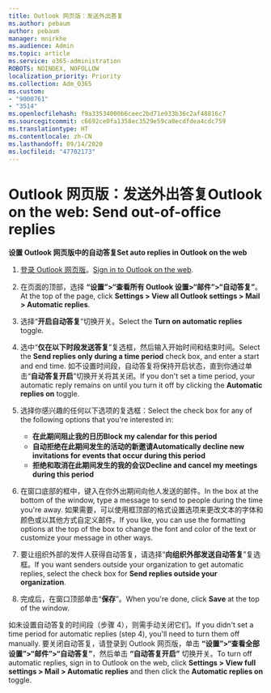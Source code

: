```yaml
---
title: Outlook 网页版：发送外出答复
ms.author: pebaum
author: pebaum
manager: mnirkhe
ms.audience: Admin
ms.topic: article
ms.service: o365-administration
ROBOTS: NOINDEX, NOFOLLOW
localization_priority: Priority
ms.collection: Adm_O365
ms.custom:
- "9000761"
- "3514"
ms.openlocfilehash: f9a33534000b6ceec2bd71e933b36c2af48816c7
ms.sourcegitcommit: c6692ce0fa1358ec3529e59ca0ecdfdea4cdc759
ms.translationtype: HT
ms.contentlocale: zh-CN
ms.lasthandoff: 09/14/2020
ms.locfileid: "47702173"
---
```

# <a name="outlook-on-the-web-send-out-of-office-replies"></a><span data-ttu-id="ad10b-102">Outlook 网页版：发送外出答复</span><span class="sxs-lookup"><span data-stu-id="ad10b-102">Outlook on the web: Send out-of-office replies</span></span>

<span data-ttu-id="ad10b-103">**设置 Outlook 网页版中的自动答复**</span><span class="sxs-lookup"><span data-stu-id="ad10b-103">**Set auto replies in Outlook on the web**</span></span>

1. <span data-ttu-id="ad10b-104">[登录 Outlook 网页版](https://support.office.com/article/how-to-sign-in-to-outlook-on-the-web-763fab4d-0138-4814-b450-37fc286bcb79)。</span><span class="sxs-lookup"><span data-stu-id="ad10b-104">[Sign in to Outlook on the web](https://support.office.com/article/how-to-sign-in-to-outlook-on-the-web-763fab4d-0138-4814-b450-37fc286bcb79).</span></span>

2. <span data-ttu-id="ad10b-105">在页面的顶部，选择 **“设置”>“查看所有 Outlook 设置>“邮件”>“自动答复”**。</span><span class="sxs-lookup"><span data-stu-id="ad10b-105">At the top of the page, click **Settings > View all Outlook settings > Mail > Automatic replies**.</span></span>

3. <span data-ttu-id="ad10b-106">选择“**开启自动答复**”切换开关。</span><span class="sxs-lookup"><span data-stu-id="ad10b-106">Select the **Turn on automatic replies** toggle.</span></span>

4. <span data-ttu-id="ad10b-107">选中“**仅在以下时段发送答复**”复选框，然后输入开始时间和结束时间。</span><span class="sxs-lookup"><span data-stu-id="ad10b-107">Select the **Send replies only during a time period** check box, and enter a start and end time.</span></span> <span data-ttu-id="ad10b-108">如不设置时间段，自动答复将保持开启状态，直到你通过单击“**自动答复开启**”切换开关将其关闭。</span><span class="sxs-lookup"><span data-stu-id="ad10b-108">If you don't set a time period, your automatic reply remains on until you turn it off by clicking the **Automatic replies on** toggle.</span></span>

5. <span data-ttu-id="ad10b-109">选择你感兴趣的任何以下选项的复选框：</span><span class="sxs-lookup"><span data-stu-id="ad10b-109">Select the check box for any of the following options that you're interested in:</span></span>
    - <span data-ttu-id="ad10b-110">**在此期间阻止我的日历**</span><span class="sxs-lookup"><span data-stu-id="ad10b-110">**Block my calendar for this period**</span></span>
    - <span data-ttu-id="ad10b-111">**自动拒绝在此期间发生的活动的新邀请**</span><span class="sxs-lookup"><span data-stu-id="ad10b-111">**Automatically decline new invitations for events that occur during this period**</span></span>
    - <span data-ttu-id="ad10b-112">**拒绝和取消在此期间发生的我的会议**</span><span class="sxs-lookup"><span data-stu-id="ad10b-112">**Decline and cancel my meetings during this period**</span></span>

6. <span data-ttu-id="ad10b-113">在窗口底部的框中，键入在你外出期间向他人发送的邮件。</span><span class="sxs-lookup"><span data-stu-id="ad10b-113">In the box at the bottom of the window, type a message to send to people during the time you're away.</span></span> <span data-ttu-id="ad10b-114">如果需要，可以使用框顶部的格式设置选项来更改文本的字体和颜色或以其他方式自定义邮件。</span><span class="sxs-lookup"><span data-stu-id="ad10b-114">If you like, you can use the formatting options at the top of the box to change the font and color of the text or customize your message in other ways.</span></span>

7. <span data-ttu-id="ad10b-115">要让组织外部的发件人获得自动答复，请选择“**向组织外部发送自动答复**”复选框。</span><span class="sxs-lookup"><span data-stu-id="ad10b-115">If you want senders outside your organization to get automatic replies, select the check box for **Send replies outside your organization**.</span></span>

8. <span data-ttu-id="ad10b-116">完成后，在窗口顶部单击“**保存**”。</span><span class="sxs-lookup"><span data-stu-id="ad10b-116">When you're done, click **Save** at the top of the window.</span></span>

<span data-ttu-id="ad10b-117">如未设置自动答复的时间段（步骤 4），则需手动关闭它们。</span><span class="sxs-lookup"><span data-stu-id="ad10b-117">If you didn't set a time period for automatic replies (step 4), you'll need to turn them off manually.</span></span> <span data-ttu-id="ad10b-118">要关闭自动答复，请登录到 Outlook 网页版，单击 **“设置”>“查看全部设置”>“邮件”>“自动答复”**，然后单击 **“自动答复开启”** 切换开关。</span><span class="sxs-lookup"><span data-stu-id="ad10b-118">To turn off automatic replies, sign in to Outlook on the web, click **Settings > View full settings > Mail > Automatic replies** and then click the **Automatic replies on** toggle.</span></span>
